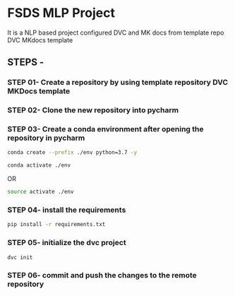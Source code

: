 # FSDS MLP Project
It is a NLP based project configured DVC and MK docs from template repo DVC MKdocs template

## STEPS -

### STEP 01- Create a repository by using template repository DVC MKDocs template

### STEP 02- Clone the new repository into pycharm

### STEP 03- Create a conda environment after opening the repository in pycharm

```bash
conda create --prefix ./env python=3.7 -y
```

```bash
conda activate ./env
```
OR
```bash
source activate ./env
```

### STEP 04- install the requirements
```bash
pip install -r requirements.txt
```

### STEP 05- initialize the dvc project
```bash
dvc init
```

### STEP 06- commit and push the changes to the remote repository
